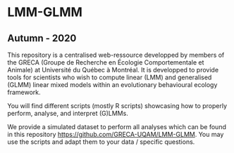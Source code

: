 # LMM-GLMM
## Autumn - 2020

This repository is a centralised web-ressource developped by members of the GRECA (Groupe de Recherche en Écologie Comportementale et Animale) at Université du Québec à Montréal. It is developped to provide tools for scientists who wish to compute linear (LMM) and generalised (GLMM) linear mixed models within an evolutionary behavioural ecology framework.

You will find different scripts (mostly R scripts) showcasing how to properly perform, analyse, and interpret (G)LMMs.

We provide a simulated dataset to perform all analyses which can be found in this repository https://github.com/GRECA-UQAM/LMM-GLMM. You may use the scripts and adapt them to your data / specific questions.
